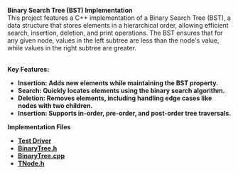 <b>Binary Search Tree (BST) Implementation</b>
<br>This project features a C++ implementation of a Binary Search Tree (BST), a data structure that stores elements in a hierarchical order, allowing efficient search, insertion, deletion, and print operations. The BST ensures that for any given node, values in the left subtree are less than the node's value, while values in the right subtree are greater.</br>

<br><b>Key Features:<b></br>
  - <b>Insertion:</b> Adds new elements while maintaining the BST property.
  - <b>Search:</b> Quickly locates elements using the binary search algorithm.
  - <b>Deletion:</b> Removes elements, including handling edge cases like nodes with two children.
  - <b>Insertion:</b> Supports in-order, pre-order, and post-order tree traversals.

<b>Implementation Files</b>
  - [Test Driver](https://github.com/EricDelgado993/Binary-Search-Tree/blob/main/BinarySearchTree/BinarySearchTree/BinarySearchTree.cpp)
  - [BinaryTree.h](https://github.com/EricDelgado993/Binary-Search-Tree/blob/main/BinarySearchTree/BinarySearchTree/BinaryTree.h)
  - [BinaryTree.cpp](https://github.com/EricDelgado993/Binary-Search-Tree/blob/main/BinarySearchTree/BinarySearchTree/BinaryTree.cpp)
  - [TNode.h](https://github.com/EricDelgado993/Binary-Search-Tree/blob/main/BinarySearchTree/BinarySearchTree/TNode.h)
